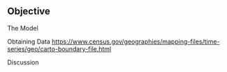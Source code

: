 ## Objective

The Model

Obtaining Data
https://www.census.gov/geographies/mapping-files/time-series/geo/carto-boundary-file.html

Discussion
